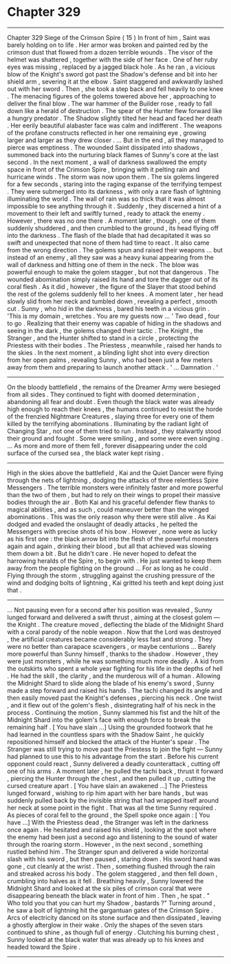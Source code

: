 
# Chapter 329


---

Chapter 329 Siege of the Crimson Spire ( 15 )
In front of him , Saint was barely holding on to life . Her armor was broken and painted red by the crimson dust that flowed from a dozen terrible wounds . The visor of the helmet was shattered , together with the side of her face . One of her ruby eyes was missing , replaced by a jagged black hole .
As he ran , a vicious blow of the Knight's sword got past the Shadow's defense and bit into her shield arm , severing it at the elbow .
Saint staggered and awkwardly lashed out with her sword . Then , she took a step back and fell heavily to one knee .
The menacing figures of the golems towered above her , approaching to deliver the final blow . The war hammer of the Builder rose , ready to fall down like a herald of destruction . The spear of the Hunter flew forward like a hungry predator .
The Shadow slightly tilted her head and faced her death . Her eerily beautiful alabaster face was calm and indifferent . The weapons of the profane constructs reflected in her one remaining eye , growing larger and larger as they drew closer .
… But in the end , all they managed to pierce was emptiness .
The wounded Saint dissipated into shadows , summoned back into the nurturing black flames of Sunny's core at the last second .
In the next moment , a wall of darkness swallowed the empty space in front of the Crimson Spire , bringing with it pelting rain and hurricane winds .
The storm was now upon them .
The six golems lingered for a few seconds , staring into the raging expanse of the terrifying tempest . They were submerged into its darkness , with only a rare flash of lightning illuminating the world . The wall of rain was so thick that it was almost impossible to see anything through it .
Suddenly , they discerned a hint of a movement to their left and swiftly turned , ready to attack the enemy . However , there was no one there .
A moment later , though , one of them suddenly shuddered , and then crumbled to the ground , its head flying off into the darkness . The flash of the blade that had decapitated it was so swift and unexpected that none of them had time to react .
It also came from the wrong direction .
The golems spun and raised their weapons … but instead of an enemy , all they saw was a heavy kunai appearing from the wall of darkness and hitting one of them in the neck .
The blow was powerful enough to make the golem stagger , but not that dangerous . The wounded abomination simply raised its hand and tore the dagger out of its coral flesh .
As it did , however , the figure of the Slayer that stood behind the rest of the golems suddenly fell to her knees . A moment later , her head slowly slid from her neck and tumbled down , revealing a perfect , smooth cut .
Sunny , who hid in the darkness , bared his teeth in a vicious grin .
'This is my domain , wretches . You are my guests now … '
Two dead , four to go .
Realizing that their enemy was capable of hiding in the shadows and seeing in the dark , the golems changed their tactic . The Knight , the Stranger , and the Hunter shifted to stand in a circle , protecting the Priestess with their bodies .
The Priestess , meanwhile , raised her hands to the skies .
In the next moment , a blinding light shot into every direction from her open palms , revealing Sunny , who had been just a few meters away from them and preparing to launch another attack .
' ... Damnation . '
***
On the bloody battlefield , the remains of the Dreamer Army were besieged from all sides . They continued to fight with doomed determination , abandoning all fear and doubt . Even though the black water was already high enough to reach their knees , the humans continued to resist the horde of the frenzied Nightmare Creatures , slaying three for every one of them killed by the terrifying abominations .
Illuminating by the radiant light of Changing Star , not one of them tried to run .
Instead , they stalwartly stood their ground and fought . Some were smiling , and some were even singing .
… As more and more of them fell , forever disappearing under the cold surface of the cursed sea , the black water kept rising .
***
High in the skies above the battlefield , Kai and the Quiet Dancer were flying through the nets of lightning , dodging the attacks of three relentless Spire Messengers . The terrible monsters were infinitely faster and more powerful than the two of them , but had to rely on their wings to propel their massive bodies through the air .
Both Kai and his graceful defender flew thanks to magical abilities , and as such , could maneuver better than the winged abominations . This was the only reason why there were still alive .
As Kai dodged and evaded the onslaught of deadly attacks , he pelted the Messengers with precise shots of his bow . However , none were as lucky as his first one : the black arrow bit into the flesh of the powerful monsters again and again , drinking their blood , but all that achieved was slowing them down a bit .
But he didn't care . He never hoped to defeat the harrowing heralds of the Spire , to begin with . He just wanted to keep them away from the people fighting on the ground …
For as long as he could .
Flying through the storm , struggling against the crushing pressure of the wind and dodging bolts of lightning , Kai gritted his teeth and kept doing just that .
***
… Not pausing even for a second after his position was revealed , Sunny lunged forward and delivered a swift thrust , aiming at the closest golem — the Knight . The creature moved , deflecting the blade of the Midnight Shard with a coral parody of the noble weapon .
Now that the Lord was destroyed , the artificial creatures became considerably less fast and strong . They were no better than carapace scavengers , or maybe centurions …
Barely more powerful than Sunny himself , thanks to the shadow .
However , they were just monsters , while he was something much more deadly .
A kid from the outskirts who spent a whole year fighting for his life in the depths of hell .
He had the skill , the clarity , and the murderous will of a human .
Allowing the Midnight Shard to slide along the blade of his enemy's sword , Sunny made a step forward and raised his hands . The tachi changed its angle and then easily moved past the Knight's defenses , piercing his neck . One twist , and it flew out of the golem's flesh , disintegrating half of his neck in the process .
Continuing the motion , Sunny slammed his fist and the hilt of the Midnight Shard into the golem's face with enough force to break the remaining half .
[ You have slain …]
Using the grounded footwork that he had learned in the countless spars with the Shadow Saint , he quickly repositioned himself and blocked the attack of the Hunter's spear . The Stranger was still trying to move past the Priestess to join the fight — Sunny had planned to use this to his advantage from the start .
Before his current opponent could react , Sunny delivered a deadly counterattack , cutting off one of his arms . A moment later , he pulled the tachi back , thrust it forward , piercing the Hunter through the chest , and then pulled it up , cutting the cursed creature apart .
[ You have slain an awakened …]
The Priestess lunged forward , wishing to rip him apart with her bare hands , but was suddenly pulled back by the invisible string that had wrapped itself around her neck at some point in the fight .
That was all the time Sunny required .
As pieces of coral fell to the ground , the Spell spoke once again :
[ You have …]
With the Priestess dead , the Stranger was left in the darkness once again . He hesitated and raised his shield , looking at the spot where the enemy had been just a second ago and listening to the sound of water through the roaring storm .
However , in the next second , something rustled behind him . The Stranger spun and delivered a wide horizontal slash with his sword , but then paused , staring down .
His sword hand was gone , cut cleanly at the wrist .
Then , something flushed through the rain and streaked across his body . The golem staggered , and then fell down , crumbling into halves as it fell .
Breathing heavily , Sunny lowered the Midnight Shard and looked at the six piles of crimson coral that were disappearing beneath the black water in front of him . Then , he spat .
" Who told you that you can hurt my Shadow , bastards ?"
Turning around , he saw a bolt of lightning hit the gargantuan gates of the Crimson Spire . Arcs of electricity danced on its stone surface and then dissipated , leaving a ghostly afterglow in their wake .
Only the shapes of the seven stars continued to shine , as though full of energy .
Clutching his burning chest , Sunny looked at the black water that was already up to his knees and headed toward the Spire .

---

